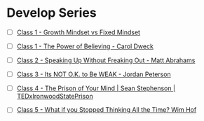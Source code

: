 # Develop Series

- [ ] [Class 1 - Growth Mindset vs Fixed Mindset](https://youtu.be/M1CHPnZfFmU)
- [ ] [Class 1 - The Power of Believing - Carol Dweck](https://www.ted.com/talks/carol_dweck_the_power_of_believing_that_you_can_improve)
- [ ] [Class 2 - Speaking Up Without Freaking Out - Matt Abrahams](https://youtu.be/XIXvKKEQQJo)
- [ ] [Class 3 - Its NOT O.K. to Be WEAK - Jordan Peterson](https://www.youtube.com/watch?v=5G8Gwr5JJ6Y)
- [ ] [Class 4 - The Prison of Your Mind | Sean Stephenson | TEDxIronwoodStatePrison](https://www.youtube.com/watch?v=VaRO5-V1uK0)
- [ ] [Class 5 - What if you Stopped Thinking All the Time? Wim Hof](https://www.youtube.com/watch?v=NI4IV0M3lOo)


<!-- 
- [ ] [Class 6 - ]()
- [ ] [Class * - How to fix the exhausted brain | Brady Wilson](https://www.youtube.com/watch?v=XOU2ubWkoPw&t=1s)
- [ ] [Class * - ]()
- [ ] [Class * - ]()
- [ ] [Class * - ]()
- [ ] [Class * - ]()
- [ ] [Class * - ]()
- [ ] [Class * - ]()
- [ ] [Class * - ]()
- [ ] [Class * - ]()
- [ ] [Class * - ]() 
-->

<!-- height/width = 1.777 ---- width="655" height="368" -->
<!-- TODO Add Intriguing Follow-up Questions -->
